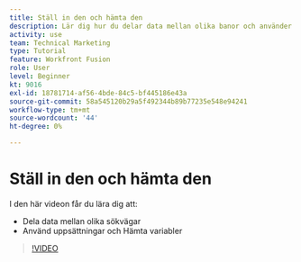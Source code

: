 ```yaml
---
title: Ställ in den och hämta den
description: Lär dig hur du delar data mellan olika banor och använder variablerna Set och Get i [!DNL Adobe Workfront Fusion].
activity: use
team: Technical Marketing
type: Tutorial
feature: Workfront Fusion
role: User
level: Beginner
kt: 9016
exl-id: 18781714-af56-4bde-84c5-bf445186e43a
source-git-commit: 58a545120b29a5f492344b89b77235e548e94241
workflow-type: tm+mt
source-wordcount: '44'
ht-degree: 0%

---
```


# Ställ in den och hämta den

I den här videon får du lära dig att:

* Dela data mellan olika sökvägar
* Använd uppsättningar och Hämta variabler

>[!VIDEO](https://video.tv.adobe.com/v/335275/?quality=12)
